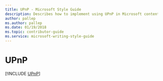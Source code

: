 ```yaml
---
title: UPnP - Microsoft Style Guide
description: Describes how to implement using UPnP in Microsoft content and provides examples of using UPnP in content.
author: pallep
ms.author: pallep
ms.date: 01/19/2018
ms.topic: contributor-guide
ms.service: microsoft-writing-style-guide
---
```


# UPnP

[!INCLUDE [UPnP](<~/../includes/upnp.md>)]
